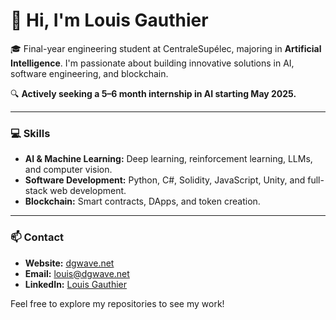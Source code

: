 # 👋 Hi, I'm Louis Gauthier

🎓 Final-year engineering student at CentraleSupélec, majoring in **Artificial Intelligence**. I'm passionate about building innovative solutions in AI, software engineering, and blockchain.

🔍 **Actively seeking a 5–6 month internship in AI starting May 2025.**

---

### 💻 Skills
- **AI & Machine Learning:** Deep learning, reinforcement learning, LLMs, and computer vision.
- **Software Development:** Python, C#, Solidity, JavaScript, Unity, and full-stack web development.
- **Blockchain:** Smart contracts, DApps, and token creation.

---

### 📫 Contact
- **Website:** [dgwave.net](https://dgwave.net)  
- **Email:** [louis@dgwave.net](mailto:louis@dgwave.net)  
- **LinkedIn:** [Louis Gauthier](https://linkedin.com/in/louis-gthier)

Feel free to explore my repositories to see my work!

